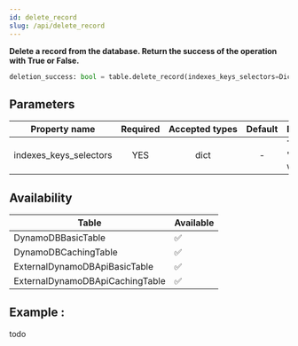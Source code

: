 ```yaml
---
id: delete_record
slug: /api/delete_record
---
```


**Delete a record from the database. Return the success of the operation with True or False.**

```python
deletion_success: bool = table.delete_record(indexes_keys_selectors=Dict[str, str])
```

## Parameters
| Property&nbsp;name | Required | Accepted&nbsp;types | Default | Description |
| ------------------ | :------: | :-----------------: | :-----: | :---------- |
| indexes_keys_selectors | YES | dict | - | The key's 'todo: finish writing that'

## Availability
| Table | Available |
| ----- | :-------- |
| DynamoDBBasicTable | ✅
| DynamoDBCachingTable | ✅
| ExternalDynamoDBApiBasicTable | ✅
| ExternalDynamoDBApiCachingTable | ✅

## Example :
todo